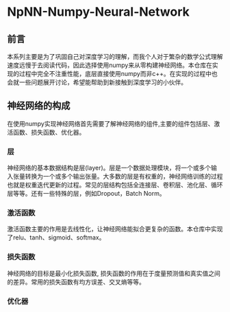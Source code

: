 # NpNN-Numpy-Neural-Network

## 前言
本系列主要是为了巩固自己对深度学习的理解，而我个人对于繁杂的数学公式理解速度远慢于去阅读代码，因此选择使用numpy来从零构建神经网络。本仓库在实现的过程中完全不注重性能，底层直接使用numpy而非c++。在实现的过程中也会就一些问题展开讨论，希望能帮助到新接触到深度学习的小伙伴。

## 神经网络的构成
在使用numpy实现神经网络首先需要了解神经网络的组件,主要的组件包括层、激活函数、损失函数、优化器。
### 层
神经网络的基本数据结构是层(layer)。层是一个数据处理模块，将一个或多个输入张量转换为一个或多个输出张量。大多数的层是有权重的，神经网络训练的过程也就是权重迭代更新的过程。常见的层结构包括全连接层、卷积层、池化层、循环层等等。还有一些特殊的层，例如Dropout，Batch Norm。

### 激活函数
激活函数主要的作用是去线性化，让神经网络能拟合更复杂的函数。本仓库中实现了relu、tanh、sigmoid、softmax。
### 损失函数
神经网络的目标是最小化损失函数, 损失函数的作用在于度量预测值和真实值之间的差异。常用的损失函数有均方误差、交叉熵等等。
### 优化器